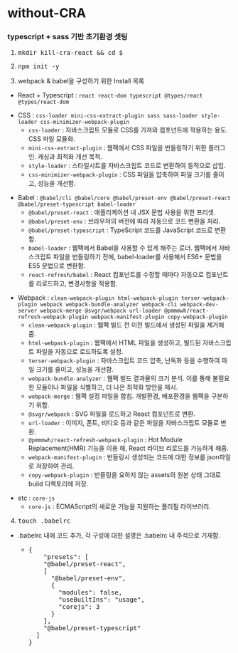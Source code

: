 # without-CRA

### typescript + sass 기반 초기환경 셋팅

1. <pre>mkdir kill-cra-react && cd $_</pre>
2. <pre>npm init -y</pre>
3. webpack & babel을 구성하기 위한 Install 목록

- React + Typescript : <code>react react-dom typescript @types/react @types/react-dom</code><br/>
<ul>
    <li>
        CSS : <code>css-loader mini-css-extract-plugin sass sass-loader style-loader css-minimizer-webpack-plugin </code>
        <ul>
            <li> 
                <code>css-loader</code> : 자바스크립트 모듈로 CSS를 가져와 컴포넌트에 적용하는 용도. CSS 파일 모듈화.
            </li>
            <li>
                <code>mini-css-extract-plugin</code> : 웹팩에서 CSS 파일을 번들링하기 위한 플러그인. 캐싱과 최적화 개선 목적.
            </li>
            <li>
                <code>style-loader</code> : 스타일시트를 자바스크립트 코드로 변환하여 동적으로 삽입.
            </li>
            <li>
               <code>css-minimizer-webpack-plugin</code> : CSS 파일을 압축하여 파일 크기를 줄이고, 성능을 개선함.
            </li>
        </ul>
    </li>
</ul>
<ul>
    <li>
        Babel : <code>@babel/cli @babel/core @babel/preset-env @babel/preset-react @babel/preset-typescript babel-loader</code>
        <ul>
            <li> 
                <code>@babel/preset-react</code> : 애플리케이션 내 JSX 문법 사용을 위한 프리셋.
            </li>
            <li>
               <code>@babel/preset-env</code> : 브라우저의 버전에 따라 자동으로 코드 변환을 처리.
            </li>
            <li>
                <code>@babel/preset-typescript</code> : TypeScript 코드를 JavaScript 코드로 변환함.
            </li>
            <li>
                <code>babel-loader</code> : 웹팩에서 Babel을 사용할 수 있게 해주는 로더. 웹팩에서 자바스크립트 파일을 번들링하기 전에, babel-loader를 사용해서 ES6+ 문법을 ES5 문법으로 변환함.
            </li>
            <li>
                <code>react-refresh/babel</code> : React 컴포넌트를 수정할 때마다 자동으로 컴포넌트를 리로드하고, 변경사항을 적용함.
            </li>
        </ul>
    </li>
</ul>
<ul>
    <li>
        Webpack : <code>clean-webpack-plugin html-webpack-plugin terser-webpack-plugin webpack webpack-bundle-analyzer webpack-cli webpack-dev-server webpack-merge @svgr/webpack url-loader @pmmmwh/react-refresh-webpack-plugin webpack-manifest-plugin copy-webpack-plugin</code>
        <ul>
            <li> 
                <code>clean-webpack-plugin</code> : 웹팩 빌드 전 이전 빌드에서 생성된 파일을 제거해 줌.
            </li>
            <li>
                <code>html-webpack-plugin</code> : 웹팩에서 HTML 파일을 생성하고, 빌드된 자바스크립트 파일을 자동으로 로드하도록 설정.
            </li>
            <li>
                <code>terser-webpack-plugin</code> : 자바스크립트 코드 압축, 난독화 등을 수행하여 파일 크기를 줄이고, 성능을 개선함.
            </li>
            <li>
                <code>webpack-bundle-analyzer</code> : 웹팩 빌드 결과물의 크기 분석. 이를 통해 불필요한 모듈이나 파일을 식별하고, 더 나은 최적화 방안을 제시.
            </li>
            <li>
                <code>webpack-merge</code> : 웹팩 설정 파일을 합침. 개발환경, 배포환경을 웹팩을 구분하기 위함.
            </li>
            <li>
                <code>@svgr/webpack</code> : SVG 파일을 로드하고 React 컴포넌트로 변환.
            </li>
            <li>
                <code>url-loader</code> : 이미지, 폰트, 비디오 등과 같은 파일을 자바스크립트 모듈로 변환.
            </li>
            <li>
                <code>@pmmmwh/react-refresh-webpack-plugin</code> : Hot Module Replacement(HMR) 기능을 이용 해, React 라이브 리로드를 가능하게 해줌.
            </li>
            <li>
                <code>webpack-manifest-plugin</code> : 번들링시 생성되는 코드에 대한 정보를 json파일로 저장하여 관리.
            </li>
            <li>
                <code>copy-webpack-plugin</code> : 번들링을 요하지 않는 assets의 원본 상태 그대로 build 디렉토리에 저장.
            </li>
        </ul>
    </li>
</ul>
<ul>
    <li>
        etc : <code>core-js</code>
        <ul>
            <li> 
                <code>core-js</code> : ECMAScript의 새로운 기능을 지원하는 폴리필 라이브러리.
            </li>
        </ul>
    </li>
</ul>

4. <pre>touch .babelrc</pre>

<ul>
    <li>
        .babelrc 내에 코드 추가, 각 구성에 대한 설명은 .babelrc 내 주석으로 기재함.
        <ul>
            <li>
                <pre>
{
    "presets": [
    "@babel/preset-react",
    [
      "@babel/preset-env",
      {
        "modules": false,
        "useBuiltIns": "usage",
        "corejs": 3
      }
    ],
    "@babel/preset-typescript"
  ]
}</pre>
            </li>
        </ul>
    </li>
</ul>
